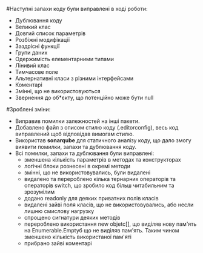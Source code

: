 #Наступні запахи коду були виправлені в ході роботи:
- Дублювання коду
- Великий клас
- Довгий список параметрів
- Розбіжні модифікації
- Заздрісні функції
- Групи даних
- Одержимість елементарними типами
- Лінивий клас
- Тимчасове поле
- Альтернативні класи з різними інтерфейсами
- Коментарі
- Змінні, що не використовуються
- Звернення до об*єкту, що потенційно може бути null 

#Зроблені зміни:
- Виправив помилки залежностей на інші пакети.
- Добавлено файл з описом стилю коду (.editorconfig), весь код виправлений щоб відповідав вимогам стилю.
- Використав **sonarqube** для статичного аналізу коду, що дало змогу виявити помилки, запахи та дублювання коду.
- Всі помилки, запахи та дублювання були виправлені:
    - зменшена кількість параметрів в методах та конструкторах
    - логічні блоки рознесені в окремі методи
    - змінні, що не використовувались, були видалені
    - видалено та перероблено кілька тернарних операторів та операторів switch, що зробило код більш читабильним та зрозумілим
    - додано readonly для деяких приватних полів класів
    - видалені зайві поля класів, що не використовувались, або несли лишню смислову нагрузку
    - спрощено сигнатури деяких методів
    - перероблено використання new objetc[], що виділяв нову пам'ять на Enumerable.Empty<object>б що не виділяв пам'ять. Таким чином зменшено кількість використаної пам'яті
    - прибрано зайві коментарі
